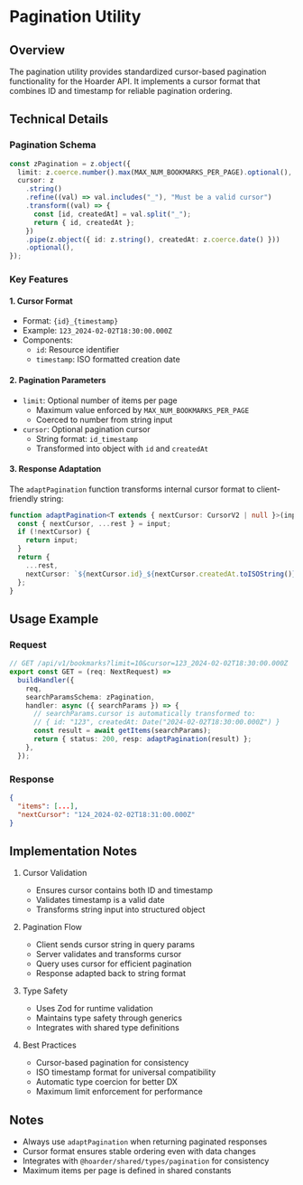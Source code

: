 # Pagination Utility

## Overview
The pagination utility provides standardized cursor-based pagination functionality for the Hoarder API. It implements a cursor format that combines ID and timestamp for reliable pagination ordering.

## Technical Details

### Pagination Schema
```typescript
const zPagination = z.object({
  limit: z.coerce.number().max(MAX_NUM_BOOKMARKS_PER_PAGE).optional(),
  cursor: z
    .string()
    .refine((val) => val.includes("_"), "Must be a valid cursor")
    .transform((val) => {
      const [id, createdAt] = val.split("_");
      return { id, createdAt };
    })
    .pipe(z.object({ id: z.string(), createdAt: z.coerce.date() }))
    .optional(),
});
```

### Key Features

#### 1. Cursor Format
- Format: `{id}_{timestamp}`
- Example: `123_2024-02-02T18:30:00.000Z`
- Components:
  - `id`: Resource identifier
  - `timestamp`: ISO formatted creation date

#### 2. Pagination Parameters
- `limit`: Optional number of items per page
  - Maximum value enforced by `MAX_NUM_BOOKMARKS_PER_PAGE`
  - Coerced to number from string input
- `cursor`: Optional pagination cursor
  - String format: `id_timestamp`
  - Transformed into object with `id` and `createdAt`

#### 3. Response Adaptation
The `adaptPagination` function transforms internal cursor format to client-friendly string:

```typescript
function adaptPagination<T extends { nextCursor: CursorV2 | null }>(input: T) {
  const { nextCursor, ...rest } = input;
  if (!nextCursor) {
    return input;
  }
  return {
    ...rest,
    nextCursor: `${nextCursor.id}_${nextCursor.createdAt.toISOString()}`,
  };
}
```

## Usage Example

### Request
```typescript
// GET /api/v1/bookmarks?limit=10&cursor=123_2024-02-02T18:30:00.000Z
export const GET = (req: NextRequest) =>
  buildHandler({
    req,
    searchParamsSchema: zPagination,
    handler: async ({ searchParams }) => {
      // searchParams.cursor is automatically transformed to:
      // { id: "123", createdAt: Date("2024-02-02T18:30:00.000Z") }
      const result = await getItems(searchParams);
      return { status: 200, resp: adaptPagination(result) };
    },
  });
```

### Response
```json
{
  "items": [...],
  "nextCursor": "124_2024-02-02T18:31:00.000Z"
}
```

## Implementation Notes

1. Cursor Validation
   - Ensures cursor contains both ID and timestamp
   - Validates timestamp is a valid date
   - Transforms string input into structured object

2. Pagination Flow
   - Client sends cursor string in query params
   - Server validates and transforms cursor
   - Query uses cursor for efficient pagination
   - Response adapted back to string format

3. Type Safety
   - Uses Zod for runtime validation
   - Maintains type safety through generics
   - Integrates with shared type definitions

4. Best Practices
   - Cursor-based pagination for consistency
   - ISO timestamp format for universal compatibility
   - Automatic type coercion for better DX
   - Maximum limit enforcement for performance

## Notes
- Always use `adaptPagination` when returning paginated responses
- Cursor format ensures stable ordering even with data changes
- Integrates with `@hoarder/shared/types/pagination` for consistency
- Maximum items per page is defined in shared constants